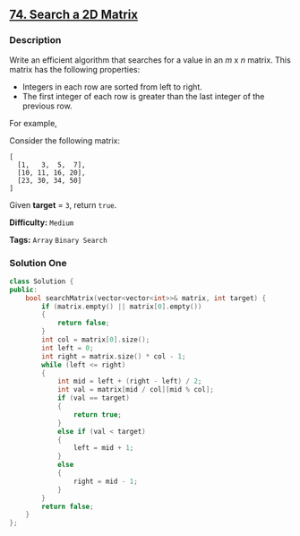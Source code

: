 ## [74. Search a 2D Matrix](https://leetcode.com/problems/search-a-2d-matrix/description/)

### Description

Write an efficient algorithm that searches for a value in an _m_ x _n_ matrix. This matrix has the following properties:

- Integers in each row are sorted from left to right.
- The first integer of each row is greater than the last integer of the previous row.

For example,

Consider the following matrix:

```
[
  [1,   3,  5,  7],
  [10, 11, 16, 20],
  [23, 30, 34, 50]
]
```

Given **target** = `3`, return `true`.

**Difficulty:** `Medium`

**Tags:** `Array` `Binary Search`

### Solution One

```c++
class Solution {
public:
    bool searchMatrix(vector<vector<int>>& matrix, int target) {
        if (matrix.empty() || matrix[0].empty())
        {
            return false;
        }
        int col = matrix[0].size();
        int left = 0;
        int right = matrix.size() * col - 1;
        while (left <= right)
        {
            int mid = left + (right - left) / 2;
            int val = matrix[mid / col][mid % col];
            if (val == target)
            {
                return true;
            }
            else if (val < target)
            {
                left = mid + 1;
            }
            else
            {
                right = mid - 1;
            }
        }
        return false;
    }
};
```
